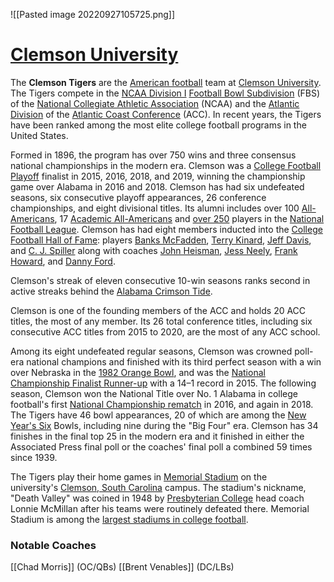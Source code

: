 ![[Pasted image 20220927105725.png]]
# <u>Clemson University</u>

The **Clemson Tigers** are the [American football](https://en.wikipedia.org/wiki/American_football "American football") team at [Clemson University](https://en.wikipedia.org/wiki/Clemson_University "Clemson University"). The Tigers compete in the [NCAA Division I](https://en.wikipedia.org/wiki/NCAA_Division_I "NCAA Division I") [Football Bowl Subdivision](https://en.wikipedia.org/wiki/NCAA_Division_I_Football_Bowl_Subdivision "NCAA Division I Football Bowl Subdivision") (FBS) of the [National Collegiate Athletic Association](https://en.wikipedia.org/wiki/National_Collegiate_Athletic_Association "National Collegiate Athletic Association") (NCAA) and the [Atlantic Division](https://en.wikipedia.org/wiki/ACC_Atlantic_Division "ACC Atlantic Division") of the [Atlantic Coast Conference](https://en.wikipedia.org/wiki/Atlantic_Coast_Conference "Atlantic Coast Conference") (ACC). In recent years, the Tigers have been ranked among the most elite college football programs in the United States.

Formed in 1896, the program has over 750 wins and three consensus national championships in the modern era. Clemson was a [College Football Playoff](https://en.wikipedia.org/wiki/College_Football_Playoff_National_Championship "College Football Playoff National Championship") finalist in 2015, 2016, 2018, and 2019, winning the championship game over Alabama in 2016 and 2018. Clemson has had six undefeated seasons, six consecutive playoff appearances, 26 conference championships, and eight divisional titles. Its alumni includes over 100 [All-Americans](https://en.wikipedia.org/wiki/All-Americans "All-Americans"), 17 [Academic All-Americans](https://en.wikipedia.org/wiki/Academic_All-American "Academic All-American") and [over 250](https://en.wikipedia.org/wiki/List_of_Clemson_Tigers_in_the_NFL_Draft "List of Clemson Tigers in the NFL Draft") players in the [National Football League](https://en.wikipedia.org/wiki/National_Football_League "National Football League"). Clemson has had eight members inducted into the [College Football Hall of Fame](https://en.wikipedia.org/wiki/College_Football_Hall_of_Fame "College Football Hall of Fame"): players [Banks McFadden](https://en.wikipedia.org/wiki/Banks_McFadden "Banks McFadden"), [Terry Kinard](https://en.wikipedia.org/wiki/Terry_Kinard "Terry Kinard"), [Jeff Davis](https://en.wikipedia.org/wiki/Jeff_Davis_(American_football) "Jeff Davis (American football)"), and [C. J. Spiller](https://en.wikipedia.org/wiki/C._J._Spiller "C. J. Spiller") along with coaches [John Heisman](https://en.wikipedia.org/wiki/John_Heisman "John Heisman"), [Jess Neely](https://en.wikipedia.org/wiki/Jess_Neely "Jess Neely"), [Frank Howard](https://en.wikipedia.org/wiki/Frank_Howard_(American_football_coach) "Frank Howard (American football coach)"), and [Danny Ford](https://en.wikipedia.org/wiki/Danny_Ford "Danny Ford").

Clemson's streak of eleven consecutive 10-win seasons ranks second in active streaks behind the [Alabama Crimson Tide](https://en.wikipedia.org/wiki/Alabama_Crimson_Tide_football "Alabama Crimson Tide football").

Clemson is one of the founding members of the ACC and holds 20 ACC titles, the most of any member. Its 26 total conference titles, including six consecutive ACC titles from 2015 to 2020, are the most of any ACC school.

Among its eight undefeated regular seasons, Clemson was crowned poll-era national champions and finished with its third perfect season with a win over Nebraska in the [1982 Orange Bowl](https://en.wikipedia.org/wiki/1982_Orange_Bowl "1982 Orange Bowl"), and was the [National Championship Finalist Runner-up](https://en.wikipedia.org/wiki/2016_College_Football_Playoff_National_Championship "2016 College Football Playoff National Championship") with a 14–1 record in 2015. The following season, Clemson won the National Title over No. 1 Alabama in college football's first [National Championship rematch](https://en.wikipedia.org/wiki/2017_College_Football_Playoff_National_Championship "2017 College Football Playoff National Championship") in 2016, and again in 2018. The Tigers have 46 bowl appearances, 20 of which are among the [New Year's Six](https://en.wikipedia.org/wiki/New_Year%27s_Six "New Year's Six") Bowls, including nine during the "Big Four" era. Clemson has 34 finishes in the final top 25 in the modern era and it finished in either the Associated Press final poll or the coaches' final poll a combined 59 times since 1939.

The Tigers play their home games in [Memorial Stadium](https://en.wikipedia.org/wiki/Memorial_Stadium_(Clemson) "Memorial Stadium (Clemson)") on the university's [Clemson, South Carolina](https://en.wikipedia.org/wiki/Clemson,_South_Carolina "Clemson, South Carolina") campus. The stadium's nickname, "Death Valley" was coined in 1948 by [Presbyterian College](https://en.wikipedia.org/wiki/Presbyterian_Blue_Hose_football "Presbyterian Blue Hose football") head coach Lonnie McMillan after his teams were routinely defeated there. Memorial Stadium is among the [largest stadiums in college football](https://en.wikipedia.org/wiki/List_of_NCAA_Division_I_FBS_football_stadiums "List of NCAA Division I FBS football stadiums").

### Notable Coaches

[[Chad Morris]] (OC/QBs)
[[Brent Venables]] (DC/LBs)